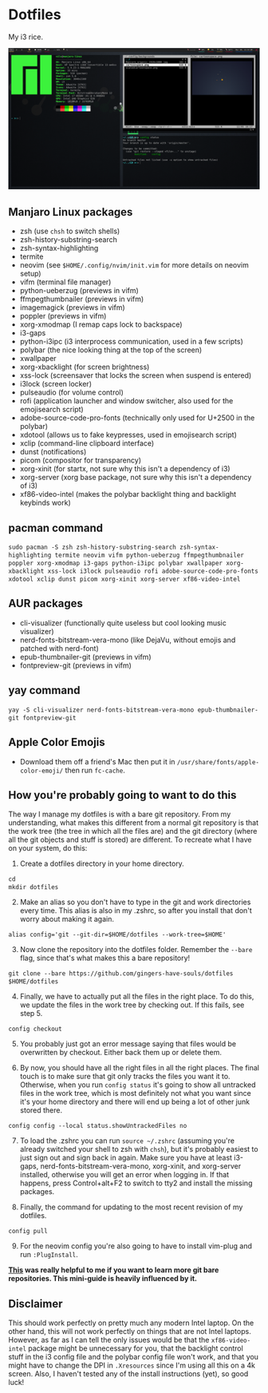 # Dotfiles

My i3 rice.

![Screenshot](/screenshot.png)

## Manjaro Linux packages

- zsh (use `chsh` to switch shells)
- zsh-history-substring-search
- zsh-syntax-highlighting
- termite
- neovim (see `$HOME/.config/nvim/init.vim` for more details on neovim setup)
- vifm (terminal file manager)
- python-ueberzug (previews in vifm)
- ffmpegthumbnailer (previews in vifm)
- imagemagick (previews in vifm)
- poppler (previews in vifm)
- xorg-xmodmap (I remap caps lock to backspace)
- i3-gaps
- python-i3ipc (i3 interprocess communication, used in a few scripts)
- polybar (the nice looking thing at the top of the screen)
- xwallpaper
- xorg-xbacklight (for screen brightness)
- xss-lock (screensaver that locks the screen when suspend is entered)
- i3lock (screen locker)
- pulseaudio (for volume control)
- rofi (application launcher and window switcher, also used for the emojisearch script)
- adobe-source-code-pro-fonts (technically only used for U+2500 in the polybar)
- xdotool (allows us to fake keypresses, used in emojisearch script)
- xclip (command-line clipboard interface)
- dunst (notifications)
- picom (compositor for transparency)
- xorg-xinit (for startx, not sure why this isn't a dependency of i3)
- xorg-server (xorg base package, not sure why this isn't a dependency of i3)
- xf86-video-intel (makes the polybar backlight thing and backlight keybinds work)

## pacman command

```shell
sudo pacman -S zsh zsh-history-substring-search zsh-syntax-highlighting termite neovim vifm python-ueberzug ffmpegthumbnailer poppler xorg-xmodmap i3-gaps python-i3ipc polybar xwallpaper xorg-xbacklight xss-lock i3lock pulseaudio rofi adobe-source-code-pro-fonts xdotool xclip dunst picom xorg-xinit xorg-server xf86-video-intel
```

## AUR packages

- cli-visualizer (functionally quite useless but cool looking music visualizer)
- nerd-fonts-bitstream-vera-mono (like DejaVu, without emojis and patched with nerd-font)
- epub-thumbnailer-git (previews in vifm)
- fontpreview-git (previews in vifm)

## yay command

```shell
yay -S cli-visualizer nerd-fonts-bitstream-vera-mono epub-thumbnailer-git fontpreview-git
```

## Apple Color Emojis

- Download them off a friend's Mac then put it in `/usr/share/fonts/apple-color-emoji/` then run `fc-cache`.

## How you're probably going to want to do this

The way I manage my dotfiles is with a bare git repository. From my understanding, what makes this different from a normal git repository is that the work tree (the tree in which all the files are) and the git directory (where all the git objects and stuff is stored) are different. To recreate what I have on your system, do this:

1. Create a dotfiles directory in your home directory.

```shell
cd
mkdir dotfiles
```

2. Make an alias so you don't have to type in the git and work directories every time. This alias is also in my .zshrc, so after you install that don't worry about making it again.

```shell
alias config='git --git-dir=$HOME/dotfiles --work-tree=$HOME'
```

3. Now clone the repository into the dotfiles folder. Remember the `--bare` flag, since that's what makes this a bare repository!

```shell
git clone --bare https://github.com/gingers-have-souls/dotfiles $HOME/dotfiles
```

4. Finally, we have to actually put all the files in the right place. To do this, we update the files in the work tree by checking out. If this fails, see step 5.

```shell
config checkout
```

5. You probably just got an error message saying that files would be overwritten by checkout. Either back them up or delete them.

6. By now, you should have all the right files in all the right places. The final touch is to make sure that git only tracks the files you want it to. Otherwise, when you run `config status` it's going to show all untracked files in the work tree, which is most definitely not what you want since it's your home directory and there will end up being a lot of other junk stored there.

```shell
config config --local status.showUntrackedFiles no
```

7. To load the .zshrc you can run `source ~/.zshrc` (assuming you're already switched your shell to zsh with `chsh`), but it's probably easiest to just sign out and sign back in again. Make sure you have at least i3-gaps, nerd-fonts-bitstream-vera-mono, xorg-xinit, and xorg-server installed, otherwise you will get an error when logging in. If that happens, press Control+alt+F2 to switch to tty2 and install the missing packages.

8. Finally, the command for updating to the most recent revision of my dotfiles.

```shell
config pull
```

9. For the neovim config you're also going to have to install vim-plug and run `:PlugInstall`.

**[This](https://www.atlassian.com/git/tutorials/dotfiles) was really helpful to me if you want to learn more git bare repositories. This mini-guide is heavily influenced by it.**

## Disclaimer

This should work perfectly on pretty much any modern Intel laptop. On the other hand, this will not work perfectly on things that are not Intel laptops. However, as far as I can tell the only issues would be that the `xf86-video-intel` package might be unnecessary for you, that the backlight control stuff in the i3 config file and the polybar config file won't work, and that you might have to change the DPI in `.Xresources` since I'm using all this on a 4k screen.
Also, I haven't tested any of the install instructions (yet), so good luck!
